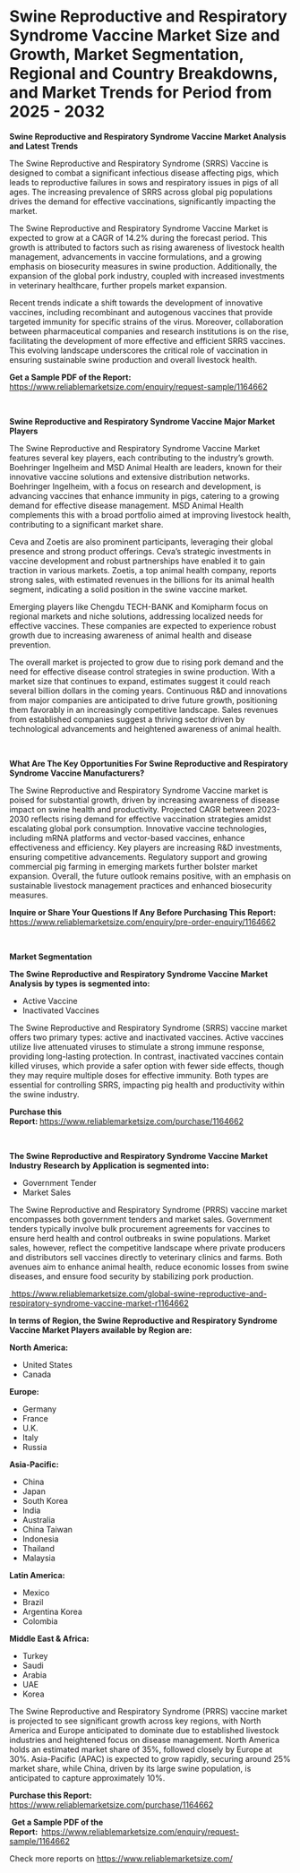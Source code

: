 <p><h1>Swine Reproductive and Respiratory Syndrome Vaccine Market Size and Growth, Market Segmentation, Regional and Country Breakdowns, and Market Trends for Period from 2025 -  2032</h1></p><p><strong>Swine Reproductive and Respiratory Syndrome Vaccine Market Analysis and Latest Trends</strong></p>
<p><p>The Swine Reproductive and Respiratory Syndrome (SRRS) Vaccine is designed to combat a significant infectious disease affecting pigs, which leads to reproductive failures in sows and respiratory issues in pigs of all ages. The increasing prevalence of SRRS across global pig populations drives the demand for effective vaccinations, significantly impacting the market.</p><p>The Swine Reproductive and Respiratory Syndrome Vaccine Market is expected to grow at a CAGR of 14.2% during the forecast period. This growth is attributed to factors such as rising awareness of livestock health management, advancements in vaccine formulations, and a growing emphasis on biosecurity measures in swine production. Additionally, the expansion of the global pork industry, coupled with increased investments in veterinary healthcare, further propels market expansion.</p><p>Recent trends indicate a shift towards the development of innovative vaccines, including recombinant and autogenous vaccines that provide targeted immunity for specific strains of the virus. Moreover, collaboration between pharmaceutical companies and research institutions is on the rise, facilitating the development of more effective and efficient SRRS vaccines. This evolving landscape underscores the critical role of vaccination in ensuring sustainable swine production and overall livestock health.</p></p>
<p><strong>Get a Sample PDF of the Report:&nbsp;</strong> <a href="https://www.reliablemarketsize.com/enquiry/request-sample/1164662?utm_campaign=3176&utm_medium=2&utm_source=Github&utm_content=ia&utm_term=09032025&utm_id=swine-reproductive-and-respiratory-syndrome-vaccine">https://www.reliablemarketsize.com/enquiry/request-sample/1164662</a></p>
<p>&nbsp;</p>
<p><strong>Swine Reproductive and Respiratory Syndrome Vaccine Major Market Players</strong></p>
<p><p>The Swine Reproductive and Respiratory Syndrome Vaccine Market features several key players, each contributing to the industry’s growth. Boehringer Ingelheim and MSD Animal Health are leaders, known for their innovative vaccine solutions and extensive distribution networks. Boehringer Ingelheim, with a focus on research and development, is advancing vaccines that enhance immunity in pigs, catering to a growing demand for effective disease management. MSD Animal Health complements this with a broad portfolio aimed at improving livestock health, contributing to a significant market share.</p><p>Ceva and Zoetis are also prominent participants, leveraging their global presence and strong product offerings. Ceva’s strategic investments in vaccine development and robust partnerships have enabled it to gain traction in various markets. Zoetis, a top animal health company, reports strong sales, with estimated revenues in the billions for its animal health segment, indicating a solid position in the swine vaccine market.</p><p>Emerging players like Chengdu TECH-BANK and Komipharm focus on regional markets and niche solutions, addressing localized needs for effective vaccines. These companies are expected to experience robust growth due to increasing awareness of animal health and disease prevention.</p><p>The overall market is projected to grow due to rising pork demand and the need for effective disease control strategies in swine production. With a market size that continues to expand, estimates suggest it could reach several billion dollars in the coming years. Continuous R&D and innovations from major companies are anticipated to drive future growth, positioning them favorably in an increasingly competitive landscape. Sales revenues from established companies suggest a thriving sector driven by technological advancements and heightened awareness of animal health.</p></p>
<p>&nbsp;</p>
<p><strong>What Are The Key Opportunities For Swine Reproductive and Respiratory Syndrome Vaccine Manufacturers?</strong></p>
<p><p>The Swine Reproductive and Respiratory Syndrome Vaccine market is poised for substantial growth, driven by increasing awareness of disease impact on swine health and productivity. Projected CAGR between 2023-2030 reflects rising demand for effective vaccination strategies amidst escalating global pork consumption. Innovative vaccine technologies, including mRNA platforms and vector-based vaccines, enhance effectiveness and efficiency. Key players are increasing R&D investments, ensuring competitive advancements. Regulatory support and growing commercial pig farming in emerging markets further bolster market expansion. Overall, the future outlook remains positive, with an emphasis on sustainable livestock management practices and enhanced biosecurity measures.</p></p>
<p><strong>Inquire or Share Your Questions If Any Before Purchasing This Report:</strong> <a href="https://www.reliablemarketsize.com/enquiry/pre-order-enquiry/1164662?utm_campaign=3176&utm_medium=2&utm_source=Github&utm_content=ia&utm_term=09032025&utm_id=swine-reproductive-and-respiratory-syndrome-vaccine">https://www.reliablemarketsize.com/enquiry/pre-order-enquiry/1164662</a></p>
<p>&nbsp;</p>
<p><strong>Market Segmentation</strong></p>
<p><strong>The Swine Reproductive and Respiratory Syndrome Vaccine Market Analysis by types is segmented into:</strong></p>
<p><ul><li>Active Vaccine</li><li>Inactivated Vaccines</li></ul></p>
<p><p>The Swine Reproductive and Respiratory Syndrome (SRRS) vaccine market offers two primary types: active and inactivated vaccines. Active vaccines utilize live attenuated viruses to stimulate a strong immune response, providing long-lasting protection. In contrast, inactivated vaccines contain killed viruses, which provide a safer option with fewer side effects, though they may require multiple doses for effective immunity. Both types are essential for controlling SRRS, impacting pig health and productivity within the swine industry.</p></p>
<p><strong>Purchase this Report:&nbsp;</strong><a href="https://www.reliablemarketsize.com/purchase/1164662?utm_campaign=3176&utm_medium=2&utm_source=Github&utm_content=ia&utm_term=09032025&utm_id=swine-reproductive-and-respiratory-syndrome-vaccine">https://www.reliablemarketsize.com/purchase/1164662</a></p>
<p>&nbsp;</p>
<p><strong>The Swine Reproductive and Respiratory Syndrome Vaccine Market Industry Research by Application is segmented into:</strong></p>
<p><ul><li>Government Tender</li><li>Market Sales</li></ul></p>
<p><p>The Swine Reproductive and Respiratory Syndrome (PRRS) vaccine market encompasses both government tenders and market sales. Government tenders typically involve bulk procurement agreements for vaccines to ensure herd health and control outbreaks in swine populations. Market sales, however, reflect the competitive landscape where private producers and distributors sell vaccines directly to veterinary clinics and farms. Both avenues aim to enhance animal health, reduce economic losses from swine diseases, and ensure food security by stabilizing pork production.</p></p>
<p><a href="https://www.reliablemarketsize.com/global-swine-reproductive-and-respiratory-syndrome-vaccine-market-r1164662?utm_campaign=3176&utm_medium=2&utm_source=Github&utm_content=ia&utm_term=09032025&utm_id=swine-reproductive-and-respiratory-syndrome-vaccine">&nbsp;https://www.reliablemarketsize.com/global-swine-reproductive-and-respiratory-syndrome-vaccine-market-r1164662</a></p>
<p><strong>In terms of Region, the Swine Reproductive and Respiratory Syndrome Vaccine Market Players available by Region are:</strong></p>
<p>
    <p> <strong> North America: </strong>
        <ul>
            <li>United States</li>
            <li>Canada</li>
        </ul>
        </p> 
    <p> <strong> Europe: </strong>
        <ul>
            <li>Germany</li>
            <li>France</li>
            <li>U.K.</li>
            <li>Italy</li>
            <li>Russia</li>
        </ul>
        </p> 
    <p> <strong> Asia-Pacific: </strong>
        <ul>
            <li>China</li>
            <li>Japan</li>
            <li>South Korea</li>
            <li>India</li>
            <li>Australia</li>
            <li>China Taiwan</li>
            <li>Indonesia</li>
            <li>Thailand</li>
            <li>Malaysia</li>
        </ul>
        </p> 
    <p> <strong> Latin America: </strong>
        <ul>
            <li>Mexico</li>
            <li>Brazil</li>
            <li>Argentina Korea</li>
            <li>Colombia</li>
        </ul>
        </p> 
    <p> <strong> Middle East & Africa: </strong>
        <ul>
            <li>Turkey</li>
            <li>Saudi</li>
            <li>Arabia</li>
            <li>UAE</li>
            <li>Korea</li>
        </ul>
    </p>
    </p>
<p><p>The Swine Reproductive and Respiratory Syndrome (PRRS) vaccine market is projected to see significant growth across key regions, with North America and Europe anticipated to dominate due to established livestock industries and heightened focus on disease management. North America holds an estimated market share of 35%, followed closely by Europe at 30%. Asia-Pacific (APAC) is expected to grow rapidly, securing around 25% market share, while China, driven by its large swine population, is anticipated to capture approximately 10%.</p></p>
<p><strong>Purchase this Report: </strong><a href="https://www.reliablemarketsize.com/purchase/1164662?utm_campaign=3176&utm_medium=2&utm_source=Github&utm_content=ia&utm_term=09032025&utm_id=swine-reproductive-and-respiratory-syndrome-vaccine">https://www.reliablemarketsize.com/purchase/1164662</a></p>
<p>&nbsp;<strong>Get a Sample PDF of the Report:&nbsp;&nbsp;</strong><a href="https://www.reliablemarketsize.com/enquiry/request-sample/1164662?utm_campaign=3176&utm_medium=2&utm_source=Github&utm_content=ia&utm_term=09032025&utm_id=swine-reproductive-and-respiratory-syndrome-vaccine">https://www.reliablemarketsize.com/enquiry/request-sample/1164662</a></p>
<p><strong></strong></p>
<p>Check more reports on <a href="https://www.reliablemarketsize.com/?utm_campaign=3176&utm_medium=2&utm_source=Github&utm_content=ia&utm_term=09032025&utm_id=swine-reproductive-and-respiratory-syndrome-vaccine">https://www.reliablemarketsize.com/</a></p>